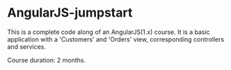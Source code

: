 # AngularJS-jumpstart

This is a complete code along of an AngularJS(1.x) course. It is a basic application with a 'Customers' and 'Orders' view, corresponding
controllers and services.

Course duration: 2 months.
